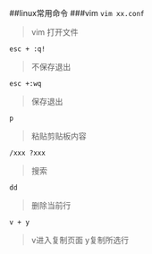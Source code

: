 ##linux常用命令
###vim
`vim xx.conf`              
>vim 打开文件  

`esc + :q!`  
>不保存退出  

`esc +:wq` 
>保存退出  

`p`  
>粘贴剪贴板内容 

`/xxx ?xxx`  
>搜索  

`dd`  
>删除当前行  

`v + y`  
>v进入复制页面 y复制所选行  
